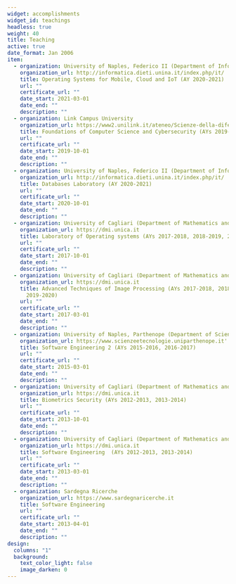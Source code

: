 ```yaml
---
widget: accomplishments
widget_id: teachings
headless: true
weight: 40
title: Teaching
active: true
date_format: Jan 2006
item:
  - organization: University of Naples, Federico II (Department of Information Technology and Electrical Engineering)
    organization_url: http://informatica.dieti.unina.it/index.php/it/
    title: Operating Systems for Mobile, Cloud and IoT (AY 2020-2021)
    url: ""
    certificate_url: ""
    date_start: 2021-03-01
    date_end: ""
    description: ""
  - organization: Link Campus University
    organization_url: https://www2.unilink.it/ateneo/Scienze-della-difesa-e-della-sicurezza.asp
    title: Foundations of Computer Science and Cybersecurity (AYs 2019-2020, 2020-2021)
    url: ""
    certificate_url: ""
    date_start: 2019-10-01
    date_end: ""
    description: ""
  - organization: University of Naples, Federico II (Department of Information Technology and Electrical Engineering)
    organization_url: http://informatica.dieti.unina.it/index.php/it/
    title: Databases Laboratory (AY 2020-2021)
    url: ""
    certificate_url: ""
    date_start: 2020-10-01
    date_end: ""
    description: ""
  - organization: University of Cagliari (Department of Mathematics and Computer Sciences)
    organization_url: https://dmi.unica.it
    title: Laboratory of Operating systems (AYs 2017-2018, 2018-2019, 2019-2020)
    url: ""
    certificate_url: ""
    date_start: 2017-10-01
    date_end: ""
    description: ""
  - organization: University of Cagliari (Department of Mathematics and Computer Sciences)
    organization_url: https://dmi.unica.it
    title: Advanced Techniques of Image Processing (AYs 2017-2018, 2018-2019,
      2019-2020)
    url: ""
    certificate_url: ""
    date_start: 2017-03-01
    date_end: ""
    description: ""
  - organization: University of Naples, Parthenope (Department of Sciences and Technologies)
    organization_url: https://www.scienzeetecnologie.uniparthenope.it'
    title: Software Engineering 2 (AYs 2015-2016, 2016-2017)
    url: ""
    certificate_url: ""
    date_start: 2015-03-01
    date_end: ""
    description: ""
  - organization: University of Cagliari (Department of Mathematics and Computer Sciences)
    organization_url: https://dmi.unica.it
    title: Biometrics Security (AYs 2012-2013, 2013-2014)
    url: ""
    certificate_url: ""
    date_start: 2013-10-01
    date_end: ""
    description: ""
  - organization: University of Cagliari (Department of Mathematics and Computer Sciences)
    organization_url: https://dmi.unica.it
    title: Software Engineering  (AYs 2012-2013, 2013-2014)
    url: ""
    certificate_url: ""
    date_start: 2013-03-01
    date_end: ""
    description: ""
  - organization: Sardegna Ricerche
    organization_url: https://www.sardegnaricerche.it
    title: Software Engineering
    url: ""
    certificate_url: ""
    date_start: 2013-04-01
    date_end: ""
    description: ""
design:
  columns: "1"
  background:
    text_color_light: false
    image_darken: 0
---
```

